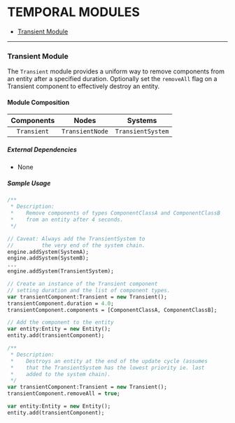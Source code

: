 # TEMPORAL MODULES

* [Transient Module](https://github.com/dimumurray/Ash-Haxe-Modules/blob/master/src/ash/modules/temporal/README.md#transient-module)

---
### **Transient Module**

The `Transient` module provides a uniform way to remove components from an entity after a specified duration. Optionally set the `removeAll` flag on a Transient component to effectively destroy an entity.

#### Module Composition

| Components  | Nodes  | Systems |
| :------------: |:---------------:| :-----:|
| `Transient`     | `TransientNode` | `TransientSystem` |

##### External Dependencies
* None

##### Sample Usage 
```haxe
/**
 * Description:
 *    Remove components of types ComponentClassA and ComponentClassB
 *    from an entity after 4 seconds.
 */

// Caveat: Always add the TransientSystem to 
//         the very end of the system chain.
engine.addSystem(SystemA);
engine.addSystem(SystemB);
...
engine.addSystem(TransientSystem);

// Create an instance of the Transient component 
// setting duration and the list of component types.
var transientComponent:Transient = new Transient();
transientComponent.duration = 4.0;
transientComponent.components = [ComponentClassA, ComponentClassB];

// Add the component to the entity
var entity:Entity = new Entity();
entity.add(transientComponent);
```

```haxe
/**
 * Description:
 *    Destroys an entity at the end of the update cycle (assumes
 *    that the TransientSystem has the lowest priority ie. last
 *    added to the system chain).
 */
var transientComponent:Transient = new Transient();
transientComponent.removeAll = true;

var entity:Entity = new Entity();
entity.add(transientComponent);
```
